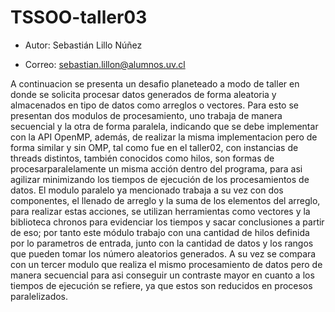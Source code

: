 # TSSOO-taller03

* Autor: Sebastián Lillo Núñez

* Correo: sebastian.lillon@alumnos.uv.cl

A continuacion se presenta un desafio planeteado a modo de taller en donde se solicita procesar datos generados de forma aleatoria y almacenados en tipo de datos como arreglos
o vectores. Para esto se presentan dos modulos de procesamiento, uno trabaja de manera secuencial y la otra de forma paralela, indicando que se debe implementar con la API OpenMP,
además, de realizar la misma implementacion pero de forma similar y sin OMP, tal como fue en el taller02, con instancias de threads distintos, también conocidos como hilos, son 
formas de procesarparalelamente un misma acción dentro del programa, para asi agilizar minimizando los tiempos de ejecución de los procesamientos de datos. El modulo paralelo 
ya mencionado trabaja a su vez con dos componentes, el llenado de arreglo y la suma de los elementos del arreglo, para realizar estas acciones, se utilizan herramientas como 
vectores y la biblioteca chronos para evidenciar los tiempos y sacar conclusiones a partir de eso; por tanto este módulo trabajo con una cantidad de hilos definida por lo 
parametros de entrada, junto con la cantidad de datos y los rangos que pueden tomar los número aleatorios generados. A su vez se compara con un tercer modulo que realiza el mismo 
procesamiento de datos pero de manera secuencial para asi conseguir un contraste mayor en cuanto a los tiempos de ejecución se refiere, ya que estos son reducidos en procesos
paralelizados.

